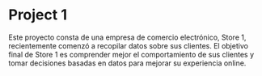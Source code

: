 # Project 1 
Este proyecto consta de una empresa de comercio electrónico, Store 1, recientemente comenzó a recopilar datos sobre sus clientes. El objetivo final de Store 1 es comprender mejor el comportamiento de sus clientes y tomar decisiones basadas en datos para mejorar su experiencia online.
